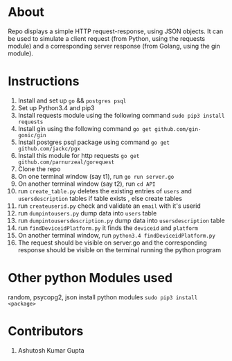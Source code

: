 About
=====
Repo displays a simple HTTP request-response, using JSON objects. It can be used to simulate a client request (from Python, using the requests module) and a corresponding server response (from Golang, using the gin module).

Instructions
=============
1. Install and set up `go` && `postgres psql` 
2. Set up Python3.4 and pip3
3. Install requests module using the following command `sudo pip3 install requests`
4. Install gin using the following command `go get github.com/gin-gonic/gin`
5. Install postgres psql package using command `go get github.com/jackc/pgx`
6. Install this module for http requests `go get github.com/parnurzeal/gorequest`
7. Clone the repo
8. On one terminal window (say t1), run `go run server.go`
9. On another terminal window (say t2), run `cd API`  
10. run `create_table.py`   deletes the existing entries of `users` and `usersdescription` tables if table exists , else create tables
11. run `createuserid.py`   check and validate an `email` with it's userid
12. run `dumpintousers.py`  dump data into `users` table
13. run `dumpintousersdescription.py` dump data into `usersdescription` table
14. run `findDeviceidPlatform.py`     it finds the `deviceid` and `platform`
11. On another terminal window, run `python3.4 findDeviceidPlatform.py`
12. The request should be visible on server.go and the corresponding response should be visible on the terminal running the python program

Other python Modules used
=========================
  random, psycopg2, json
  install python modules `sudo pip3 install <package>`


Contributors
============
1. Ashutosh Kumar Gupta
